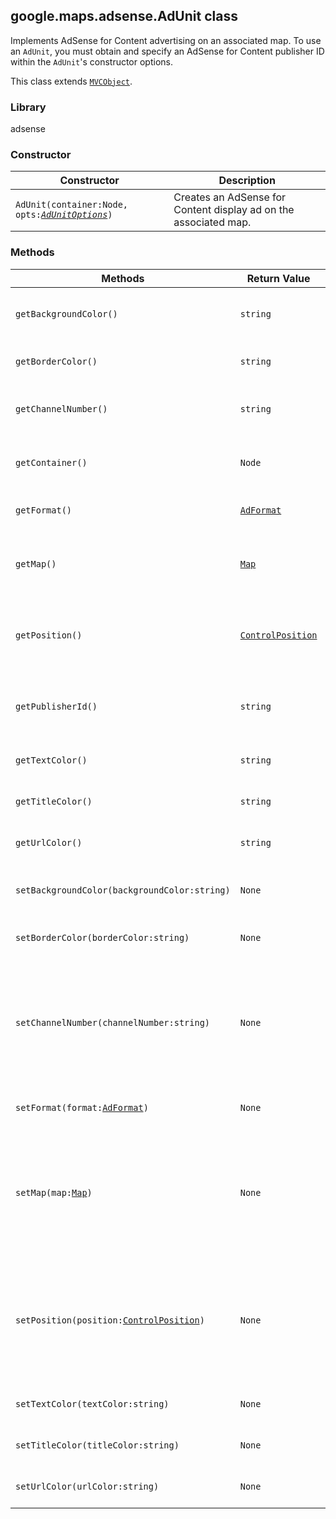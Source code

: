 <h2 id="AdUnit">
google.maps.adsense.AdUnit
class
</h2><p>Implements AdSense for Content advertising on an associated map. To use an <code>AdUnit</code>, you must obtain and specify an AdSense for Content publisher ID within the <code>AdUnit</code>'s constructor options.</p><p>This class extends
<code><a href="https://github.com/amenadiel/google-maps-documentation/blob/master/docs/google.maps.MVCObject.md">MVCObject</a></code>.
</p><h3>Library</h3><p>adsense</p><h3>Constructor</h3><table summary="class AdUnit - Constructor" width="100%">
<thead>
<tr><th>Constructor</th>
<th>Description</th>
</tr></thead>
<tbody>
<tr>
<td><code>AdUnit(container:Node, opts:<a href="https://github.com/amenadiel/google-maps-documentation/blob/master/docs/google.maps.adsense.AdUnitOptions.md"><em>AdUnitOptions</em></a>)</code></td>
<td>Creates an AdSense for Content display ad on the associated map.</td>
</tr>
</tbody>
</table><h3>Methods</h3><table summary="class AdUnit - Methods" width="100%">
<thead>
<tr><th>Methods</th>
<th>Return Value</th>
<th>Description</th>
</tr></thead>
<tbody>
<tr>
<td><code>getBackgroundColor()</code></td>
<td><code>string</code></td>
<td>Returns the <code>AdUnit</code>'s background color.</td>
</tr>
<tr>
<td><code>getBorderColor()</code></td>
<td><code>string</code></td>
<td>Returns the <code>AdUnit</code>'s border color.</td>
</tr>
<tr>
<td><code>getChannelNumber()</code></td>
<td><code>string</code></td>
<td>Returns the channel number in use by this <code>AdUnit</code>.</td>
</tr>
<tr>
<td><code>getContainer()</code></td>
<td><code>Node</code></td>
<td>Returns the containing element of the AdUnit.</td>
</tr>
<tr>
<td><code>getFormat()</code></td>
<td><code><a href="https://github.com/amenadiel/google-maps-documentation/blob/master/docs/google.maps.adsense.AdFormat.md">AdFormat</a></code></td>
<td>Returns the format in use by this <code>AdUnit</code>.</td>
</tr>
<tr>
<td><code>getMap()</code></td>
<td><code><a href="https://github.com/amenadiel/google-maps-documentation/blob/master/docs/google.maps.Map.md">Map</a></code></td>
<td>Returns the map to which this <code>AdUnit</code>'s ads are targeted.</td>
</tr>
<tr>
<td><code>getPosition()</code></td>
<td><code><a href="https://github.com/amenadiel/google-maps-documentation/blob/master/docs/google.maps.ControlPosition.md">ControlPosition</a></code></td>
<td>Returns the <code>ControlPosition</code> at which this <code>AdUnit</code> is displayed on the map.</td>
</tr>
<tr>
<td><code>getPublisherId()</code></td>
<td><code>string</code></td>
<td>Returns the specified AdSense For Content publisher ID.</td>
</tr>
<tr>
<td><code>getTextColor()</code></td>
<td><code>string</code></td>
<td>Returns the <code>AdUnit</code>'s text color.</td>
</tr>
<tr>
<td><code>getTitleColor()</code></td>
<td><code>string</code></td>
<td>Returns the <code>AdUnit</code>'s title color.</td>
</tr>
<tr>
<td><code>getUrlColor()</code></td>
<td><code>string</code></td>
<td>Returns the <code>AdUnit</code>'s URL color.</td>
</tr>
<tr>
<td><code>setBackgroundColor(backgroundColor:string)</code></td>
<td><code>None</code></td>
<td>Sets the <code>AdUnit</code>'s background color.</td>
</tr>
<tr>
<td><code>setBorderColor(borderColor:string)</code></td>
<td><code>None</code></td>
<td>Sets the <code>AdUnit</code>'s border color.</td>
</tr>
<tr>
<td><code>setChannelNumber(channelNumber:string)</code></td>
<td><code>None</code></td>
<td>Specifies the channel number for this <code>AdUnit</code>. Channel numbers are optional and can be created for Google AdSense tracking.</td>
</tr>
<tr>
<td><code>setFormat(format:<a href="https://github.com/amenadiel/google-maps-documentation/blob/master/docs/google.maps.adsense.AdFormat.md">AdFormat</a>)</code></td>
<td><code>None</code></td>
<td>Specifies the display format for this <code>AdUnit</code>.</td>
</tr>
<tr>
<td><code>setMap(map:<a href="https://github.com/amenadiel/google-maps-documentation/blob/master/docs/google.maps.Map.md">Map</a>)</code></td>
<td><code>None</code></td>
<td>Associates this <code>AdUnit</code> with the specified map. Ads will be targeted to the map's viewport. The map must be specified in order to display ads.</td>
</tr>
<tr>
<td><code>setPosition(position:<a href="https://github.com/amenadiel/google-maps-documentation/blob/master/docs/google.maps.ControlPosition.md">ControlPosition</a>)</code></td>
<td><code>None</code></td>
<td>Sets the <code>ControlPosition</code> at which to display the <code>AdUnit</code> on the map. If the position is set to null, the <code>AdUnit</code> is removed from the map.</td>
</tr>
<tr>
<td><code>setTextColor(textColor:string)</code></td>
<td><code>None</code></td>
<td>Sets the <code>AdUnit</code>'s text color.</td>
</tr>
<tr>
<td><code>setTitleColor(titleColor:string)</code></td>
<td><code>None</code></td>
<td>Sets the <code>AdUnit</code>'s title color.</td>
</tr>
<tr>
<td><code>setUrlColor(urlColor:string)</code></td>
<td><code>None</code></td>
<td>Sets the <code>AdUnit</code>'s URL color.</td>
</tr>
</tbody>
</table>
